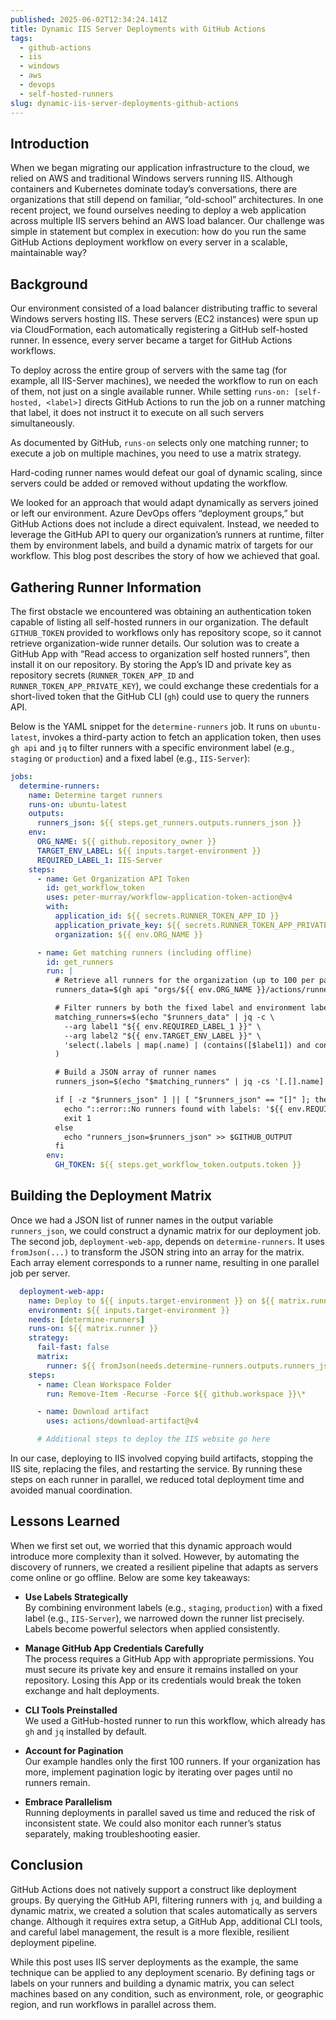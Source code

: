 ```yaml
---
published: 2025-06-02T12:34:24.141Z
title: Dynamic IIS Server Deployments with GitHub Actions
tags:
  - github-actions
  - iis
  - windows
  - aws
  - devops
  - self-hosted-runners
slug: dynamic-iis-server-deployments-github-actions
---
```


## Introduction

When we began migrating our application infrastructure to the cloud, we relied on AWS and traditional Windows servers running IIS. Although containers and Kubernetes dominate today’s conversations, there are organizations that still depend on familiar, “old-school” architectures. In one recent project, we found ourselves needing to deploy a web application across multiple IIS servers behind an AWS load balancer. Our challenge was simple in statement but complex in execution: how do you run the same GitHub Actions deployment workflow on every server in a scalable, maintainable way?

## Background

Our environment consisted of a load balancer distributing traffic to several Windows servers hosting IIS. These servers (EC2 instances) were spun up via CloudFormation, each automatically registering a GitHub self-hosted runner. In essence, every server became a target for GitHub Actions workflows.

To deploy across the entire group of servers with the same tag (for example, all IIS-Server machines), we needed the workflow to run on each of them, not just on a single available runner. While setting `runs-on: [self-hosted, <label>]` directs GitHub Actions to run the job on a runner matching that label, it does not instruct it to execute on all such servers simultaneously.

As documented by GitHub, `runs-on` selects only one matching runner; to execute a job on multiple machines, you need to use a matrix strategy.

Hard-coding runner names would defeat our goal of dynamic scaling, since servers could be added or removed without updating the workflow.

We looked for an approach that would adapt dynamically as servers joined or left our environment. Azure DevOps offers “deployment groups,” but GitHub Actions does not include a direct equivalent. Instead, we needed to leverage the GitHub API to query our organization’s runners at runtime, filter them by environment labels, and build a dynamic matrix of targets for our workflow. This blog post describes the story of how we achieved that goal.

## Gathering Runner Information

The first obstacle we encountered was obtaining an authentication token capable of listing all self-hosted runners in our organization. The default `GITHUB_TOKEN` provided to workflows only has repository scope, so it cannot retrieve organization-wide runner details. Our solution was to create a GitHub App with “Read access to organization self hosted runners”, then install it on our repository. By storing the App’s ID and private key as repository secrets (`RUNNER_TOKEN_APP_ID` and `RUNNER_TOKEN_APP_PRIVATE_KEY`), we could exchange these credentials for a short-lived token that the GitHub CLI (`gh`) could use to query the runners API.

Below is the YAML snippet for the `determine-runners` job. It runs on `ubuntu-latest`, invokes a third-party action to fetch an application token, then uses `gh api` and `jq` to filter runners with a specific environment label (e.g., `staging` or `production`) and a fixed label (e.g., `IIS-Server`):

```yaml
jobs:
  determine-runners:
    name: Determine target runners
    runs-on: ubuntu-latest
    outputs:
      runners_json: ${{ steps.get_runners.outputs.runners_json }}
    env:
      ORG_NAME: ${{ github.repository_owner }}
      TARGET_ENV_LABEL: ${{ inputs.target-environment }}
      REQUIRED_LABEL_1: IIS-Server
    steps:
      - name: Get Organization API Token
        id: get_workflow_token
        uses: peter-murray/workflow-application-token-action@v4
        with:
          application_id: ${{ secrets.RUNNER_TOKEN_APP_ID }}
          application_private_key: ${{ secrets.RUNNER_TOKEN_APP_PRIVATE_KEY }}
          organization: ${{ env.ORG_NAME }}

      - name: Get matching runners (including offline)
        id: get_runners
        run: |
          # Retrieve all runners for the organization (up to 100 per page)
          runners_data=$(gh api "orgs/${{ env.ORG_NAME }}/actions/runners?per_page=100" --jq '.runners[]')

          # Filter runners by both the fixed label and environment label
          matching_runners=$(echo "$runners_data" | jq -c \
            --arg label1 "${{ env.REQUIRED_LABEL_1 }}" \
            --arg label2 "${{ env.TARGET_ENV_LABEL }}" \
            'select(.labels | map(.name) | (contains([$label1]) and contains([$label2])))'
          )

          # Build a JSON array of runner names
          runners_json=$(echo "$matching_runners" | jq -cs '[.[].name]')

          if [ -z "$runners_json" ] || [ "$runners_json" == "[]" ]; then
            echo "::error::No runners found with labels: '${{ env.REQUIRED_LABEL_1 }}' and '${{ env.TARGET_ENV_LABEL }}'."
            exit 1
          else
            echo "runners_json=$runners_json" >> $GITHUB_OUTPUT
          fi
        env:
          GH_TOKEN: ${{ steps.get_workflow_token.outputs.token }}
```

## Building the Deployment Matrix

Once we had a JSON list of runner names in the output variable `runners_json`, we could construct a dynamic matrix for our deployment job. The second job, `deployment-web-app`, depends on `determine-runners`. It uses `fromJson(...)` to transform the JSON string into an array for the matrix. Each array element corresponds to a runner name, resulting in one parallel job per server.

```yaml
  deployment-web-app:
    name: Deploy to ${{ inputs.target-environment }} on ${{ matrix.runner }}
    environment: ${{ inputs.target-environment }}
    needs: [determine-runners]
    runs-on: ${{ matrix.runner }}
    strategy:
      fail-fast: false
      matrix:
        runner: ${{ fromJson(needs.determine-runners.outputs.runners_json) }}
    steps:
      - name: Clean Workspace Folder
        run: Remove-Item -Recurse -Force ${{ github.workspace }}\*

      - name: Download artifact
        uses: actions/download-artifact@v4

      # Additional steps to deploy the IIS website go here
```

In our case, deploying to IIS involved copying build artifacts, stopping the IIS site, replacing the files, and restarting the service. By running these steps on each runner in parallel, we reduced total deployment time and avoided manual coordination.

## Lessons Learned

When we first set out, we worried that this dynamic approach would introduce more complexity than it solved. However, by automating the discovery of runners, we created a resilient pipeline that adapts as servers come online or go offline. Below are some key takeaways:

- **Use Labels Strategically**  
  By combining environment labels (e.g., `staging`, `production`) with a fixed label (e.g., `IIS-Server`), we narrowed down the runner list precisely. Labels become powerful selectors when applied consistently.

- **Manage GitHub App Credentials Carefully**  
  The process requires a GitHub App with appropriate permissions. You must secure its private key and ensure it remains installed on your repository. Losing this App or its credentials would break the token exchange and halt deployments.

- **CLI Tools Preinstalled**  
  We used a GitHub-hosted runner to run this workflow, which already has `gh` and `jq` installed by default.

- **Account for Pagination**  
  Our example handles only the first 100 runners. If your organization has more, implement pagination logic by iterating over pages until no runners remain.

- **Embrace Parallelism**  
  Running deployments in parallel saved us time and reduced the risk of inconsistent state. We could also monitor each runner’s status separately, making troubleshooting easier.

## Conclusion

GitHub Actions does not natively support a construct like deployment groups. By querying the GitHub API, filtering runners with `jq`, and building a dynamic matrix, we created a solution that scales automatically as servers change. Although it requires extra setup, a GitHub App, additional CLI tools, and careful label management, the result is a more flexible, resilient deployment pipeline.

While this post uses IIS server deployments as the example, the same technique can be applied to any deployment scenario. By defining tags or labels on your runners and building a dynamic matrix, you can select machines based on any condition, such as environment, role, or geographic region, and run workflows in parallel across them.
